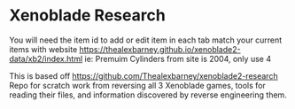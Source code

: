 # Xenoblade Research
You will need the item id to add or edit item in each tab
match your current items with website
https://thealexbarney.github.io/xenoblade2-data/xb2/index.html
ie: Premuim Cylinders from site is 2004, only use 4

This is based off https://github.com/Thealexbarney/xenoblade2-research
Repo for scratch work from reversing all 3 Xenoblade games, tools for reading their files, and information discovered by reverse engineering them.
